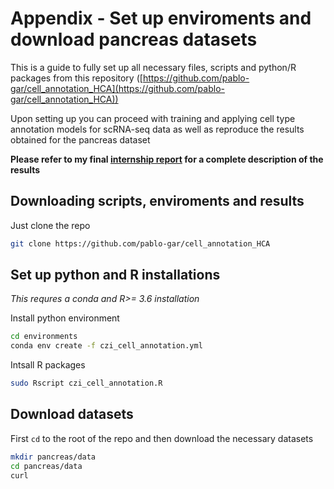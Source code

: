 # Appendix - Set up enviroments and download pancreas datasets
This is a guide to fully set up all necessary files, scripts and python/R packages from this repository ([https://github.com/pablo-gar/cell_annotation_HCA](https://github.com/pablo-gar/cell_annotation_HCA))

Upon setting up you can proceed with training and applying cell type annotation models for scRNA-seq data as well as reproduce the results obtained for the pancreas dataset

**Please refer to my final [internship report](https://docs.google.com/document/d/1tpxBt77FsQdK-G5lwYVyPz2CBeBTTi_TNJt99cmH7bA/edit?usp=sharing) for a complete description of the results**

## Downloading scripts, enviroments and results
Just clone the repo

```bash
git clone https://github.com/pablo-gar/cell_annotation_HCA
```

## Set up python and R installations
*This requres a conda and R>= 3.6 installation*

Install python environment

```bash
cd environments
conda env create -f czi_cell_annotation.yml
```

Intsall R packages

```bash
sudo Rscript czi_cell_annotation.R
```

## Download datasets
First `cd` to the root of the repo and then download the necessary datasets

```bash
mkdir pancreas/data
cd pancreas/data
curl 

